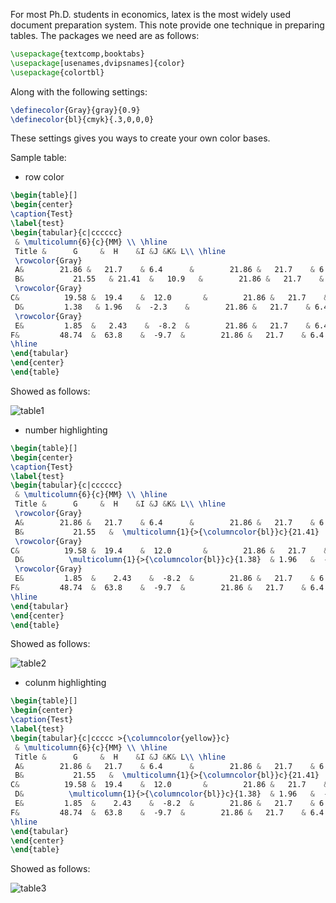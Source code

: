 For most Ph.D. students in economics, latex is the most widely used document preparation system. This note provide one technique in preparing tables. The packages we need are as follows:
```tex
\usepackage{textcomp,booktabs}
\usepackage[usenames,dvipsnames]{color}
\usepackage{colortbl}
```
Along with the following settings:
```tex
\definecolor{Gray}{gray}{0.9}
\definecolor{bl}{cmyk}{.3,0,0,0}
```
These settings gives you ways to create your own color bases.

Sample table:

- row color
```tex
\begin{table}[]
\begin{center}
\caption{Test}
\label{test}
\begin{tabular}{c|cccccc}
 & \multicolumn{6}{c}{MM} \\ \hline
 Title &      G     &  H    &I &J &K& L\\ \hline
 \rowcolor{Gray}
 A&        21.86 &   21.7    & 6.4      &        21.86 &   21.7    & 6.4\\ \hline
 B&           21.55   & 21.41  &   10.9   &        21.86 &   21.7    & 6.4\\ \hline
 \rowcolor{Gray}
C&          19.58 &  19.4    &  12.0       &        21.86 &   21.7    & 6.4\\ \hline
 D&         1.38   & 1.96   &  -2.3    &        21.86 &   21.7    & 6.4\\ \hline
 \rowcolor{Gray}
 E&         1.85  &   2.43    &  -8.2  &        21.86 &   21.7    & 6.4\\ \hline
F&         48.74  &  63.8    &  -9.7  &        21.86 &   21.7    & 6.4 \\ \hline  
\hline
\end{tabular}
\end{center}
\end{table}
```

Showed as follows:

![table1](https://github.com/zxecon/note/blob/master/t1.png)

- number highlighting
```tex
\begin{table}[]
\begin{center}
\caption{Test}
\label{test}
\begin{tabular}{c|cccccc}
 & \multicolumn{6}{c}{MM} \\ \hline
 Title &      G     &  H    &I &J &K& L\\ \hline
 \rowcolor{Gray}
 A&        21.86 &   21.7    & 6.4      &        21.86 &   21.7    & 6.4\\ \hline
 B&           21.55   &  \multicolumn{1}{>{\columncolor{bl}}c}{21.41}  &   10.9   &        21.86 &   21.7    & 6.4\\ \hline
 \rowcolor{Gray}
C&          19.58 &  19.4    &  12.0       &        21.86 &   21.7    & 6.4\\ \hline
 D&          \multicolumn{1}{>{\columncolor{bl}}c}{1.38}  & 1.96   &  -2.3    &        21.86 &   21.7    &  6.4\\ \hline
 \rowcolor{Gray}
 E&         1.85  &    2.43    &  -8.2  &        21.86 &   21.7    & 6.4\\ \hline
F&         48.74  &  63.8    &  -9.7  &        21.86 &   21.7    & 6.4 \\ \hline  
\hline
\end{tabular}
\end{center}
\end{table}
```

Showed as follows:

![table2](https://github.com/zxecon/note/blob/master/t2.png)

- colunm highlighting
```tex
\begin{table}[]
\begin{center}
\caption{Test}
\label{test}
\begin{tabular}{c|ccccc >{\columncolor{yellow}}c}
 & \multicolumn{6}{c}{MM} \\ \hline
 Title &      G     &  H    &I &J &K& L\\ \hline
 A&        21.86 &   21.7    & 6.4      &        21.86 &   21.7    & 6.4\\ \hline
 B&           21.55   &  \multicolumn{1}{>{\columncolor{bl}}c}{21.41}  &   10.9   &        21.86 &   21.7    & 6.4\\ \hline
C&          19.58 &  19.4    &  12.0       &        21.86 &   21.7    & 6.4\\ \hline
 D&          \multicolumn{1}{>{\columncolor{bl}}c}{1.38}  & 1.96   &  -2.3    &        21.86 &   21.7    &  6.4\\ \hline
 E&         1.85  &    2.43    &  -8.2  &        21.86 &   21.7    & 6.4\\ \hline
F&         48.74  &  63.8    &  -9.7  &        21.86 &   21.7    & 6.4 \\ \hline  
\hline
\end{tabular}
\end{center}
\end{table}
```

Showed as follows:

![table3](https://github.com/zxecon/note/blob/master/t3.png)
